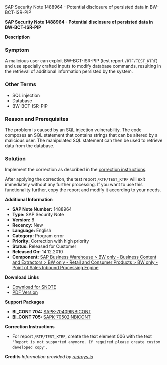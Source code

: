 SAP Security Note 1488964 - Potential disclosure of persisted data in BW-BCT-ISR-PIP

**SAP Security Note 1488964 - Potential disclosure of persisted data in BW-BCT-ISR-PIP**

**Description**

### Symptom
A malicious user can exploit BW-BCT-ISR-PIP (test report `/RTF/TEST_KTRF`) and use specially crafted inputs to modify database commands, resulting in the retrieval of additional information persisted by the system.

### Other Terms
- SQL injection
- Database
- BW-BCT-ISR-PIP

### Reason and Prerequisites
The problem is caused by an SQL injection vulnerability. The code composes an SQL statement that contains strings that can be altered by a malicious user. The manipulated SQL statement can then be used to retrieve data from the database.

### Solution
Implement the correction as described in the [correction instructions](https://me.sap.com/corrins/0001488964/384).

After applying the correction, the test report `/RTF/TEST_KTRF` will exit immediately without any further processing. If you want to use this functionality further, copy the report and modify it according to your needs.

**Additional Information**

- **SAP Note Number:** 1488964
- **Type:** SAP Security Note
- **Version:** 8
- **Recency:** New
- **Language:** English
- **Category:** Program error
- **Priority:** Correction with high priority
- **Status:** Released for Customer
- **Released On:** 14.12.2010
- **Component:** [SAP Business Warehouse > BW only - Business Content and Extractors > BW only - Retail and Consumer Products > BW only - Point of Sales Inbound Processing Engine](https://me.sap.com/servicessupport/knowledge/mynotes?tab=Search&sortBy=Relevance&filters=themk%25253Aeq~'BW-BCT-ISR-PIP*'%25252BreleaseStatus%25253Aeq~'CustomerRelease'%25252BsecurityPatchDay%25253Aeq~'NotRestricted'%25252BfuzzyThreshold%25253Aeq~'0.9'&flag=mynotes)

**Download Links**

- [Download for SNOTE](https://notesdownloads.sap.com/note/0040000008811762017)
- [PDF Version](https://userapps.support.sap.com/sap/support/sfm/notes/print/0001488964?language=en-US&token=DFAC20BEFF8ECC2946413B4224881488)

**Support Packages**

- **BI_CONT 704:** [SAPK-70409INBICONT](https://me.sap.com/supportpackage/SAPK-70409INBICONT)
- **BI_CONT 705:** [SAPK-70502INBICONT](https://me.sap.com/supportpackage/SAPK-70502INBICONT)

**Correction Instructions**
- For report `/RTF/TEST_KTRF`, create the text element 006 with the text `'Report is not supported anymore. If required please create custom developed copy'`.

**Credits**
*Information provided by [redrays.io](https://redrays.io)*